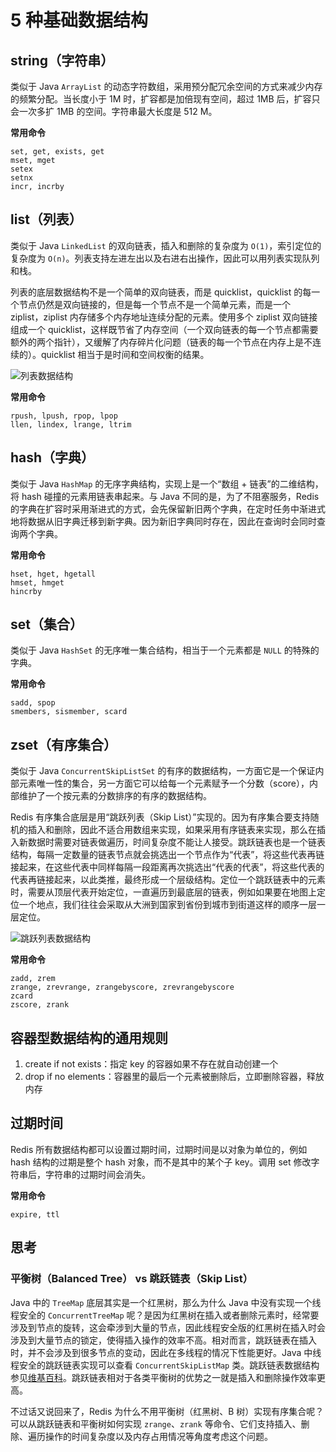 # 5 种基础数据结构

## string（字符串）

类似于 Java `ArrayList` 的动态字符数组，采用预分配冗余空间的方式来减少内存的频繁分配。当长度小于 1M 时，扩容都是加倍现有空间，超过 1MB 后，扩容只会一次多扩 1MB 的空间。字符串最大长度是 512 M。

**常用命令**

```
set, get, exists, get
mset, mget
setex
setnx
incr, incrby
```

## list（列表）

类似于 Java `LinkedList` 的双向链表，插入和删除的复杂度为 `O(1)`，索引定位的复杂度为 `O(n)`。列表支持左进左出以及右进右出操作，因此可以用列表实现队列和栈。

列表的底层数据结构不是一个简单的双向链表，而是 quicklist，quicklist 的每一个节点仍然是双向链接的，但是每一个节点不是一个简单元素，而是一个 ziplist，ziplist 内存储多个内存地址连续分配的元素。使用多个 ziplist 双向链接组成一个 quicklist，这样既节省了内存空间（一个双向链表的每一个节点都需要额外的两个指针），又缓解了内存碎片化问题（链表的每一个节点在内存上是不连续的）。quicklist 相当于是时间和空间权衡的结果。

![列表数据结构](https://youdu-markdown.oss-cn-shanghai.aliyuncs.com/20191126144421.png)

**常用命令**

```
rpush, lpush, rpop, lpop
llen, lindex, lrange, ltrim
```

## hash（字典）

类似于 Java `HashMap` 的无序字典结构，实现上是一个“数组 + 链表”的二维结构，将 hash 碰撞的元素用链表串起来。与 Java 不同的是，为了不阻塞服务，Redis 的字典在扩容时采用渐进式的方式，会先保留新旧两个字典，在定时任务中渐进式地将数据从旧字典迁移到新字典。因为新旧字典同时存在，因此在查询时会同时查询两个字典。

**常用命令**

```
hset, hget, hgetall
hmset, hmget
hincrby
```

## set（集合）

类似于 Java `HashSet` 的无序唯一集合结构，相当于一个元素都是 `NULL` 的特殊的字典。

**常用命令**

```
sadd, spop
smembers, sismember, scard
```

## zset（有序集合）

类似于 Java `ConcurrentSkipListSet` 的有序的数据结构，一方面它是一个保证内部元素唯一性的集合，另一方面它可以给每一个元素赋予一个分数（score），内部维护了一个按元素的分数排序的有序的数据结构。

Redis 有序集合底层是用“跳跃列表（Skip List）”实现的。因为有序集合要支持随机的插入和删除，因此不适合用数组来实现，如果采用有序链表来实现，那么在插入新数据时需要对链表做遍历，时间复杂度不能让人接受。跳跃链表也是一个链表结构，每隔一定数量的链表节点就会挑选出一个节点作为“代表”，将这些代表再链接起来，在这些代表中同样每隔一段距离再次挑选出“代表的代表”，将这些代表的代表再链接起来，以此类推，最终形成一个层级结构。定位一个跳跃链表中的元素时，需要从顶层代表开始定位，一直遍历到最底层的链表，例如如果要在地图上定位一个地点，我们往往会采取从大洲到国家到省份到城市到街道这样的顺序一层一层定位。

![跳跃列表数据结构](https://youdu-markdown.oss-cn-shanghai.aliyuncs.com/20191126151249.png)

**常用命令**

```
zadd, zrem
zrange, zrevrange, zrangebyscore, zrevrangebyscore
zcard
zscore, zrank
```

## 容器型数据结构的通用规则

1. create if not exists：指定 key 的容器如果不存在就自动创建一个
2. drop if no elements：容器里的最后一个元素被删除后，立即删除容器，释放内存

## 过期时间

Redis 所有数据结构都可以设置过期时间，过期时间是以对象为单位的，例如 hash 结构的过期是整个 hash 对象，而不是其中的某个子 key。调用 set 修改字符串后，字符串的过期时间会消失。

**常用命令**

```
expire, ttl
```

## 思考

### 平衡树（Balanced Tree） vs 跳跃链表（Skip List）

Java 中的 `TreeMap` 底层其实是一个红黑树，那么为什么 Java 中没有实现一个线程安全的 `ConcurrentTreeMap` 呢？是因为红黑树在插入或者删除元素时，经常要涉及到节点的旋转，这会牵涉到大量的节点，因此线程安全版的红黑树在插入时会涉及到大量节点的锁定，使得插入操作的效率不高。相对而言，跳跃链表在插入时，并不会涉及到很多节点的变动，因此在多线程的情况下性能更好。Java 中线程安全的跳跃链表实现可以查看 `ConcurrentSkipListMap` 类。跳跃链表数据结构参见[维基百科](<https://en.wikipedia.org/wiki/Skip_list>)。跳跃链表相对于各类平衡树的优势之一就是插入和删除操作效率更高。

不过话又说回来了，Redis 为什么不用平衡树（红黑树、B 树）实现有序集合呢？可以从跳跃链表和平衡树如何实现 `zrange`、`zrank` 等命令、它们支持插入、删除、遍历操作的时间复杂度以及内存占用情况等角度考虑这个问题。
